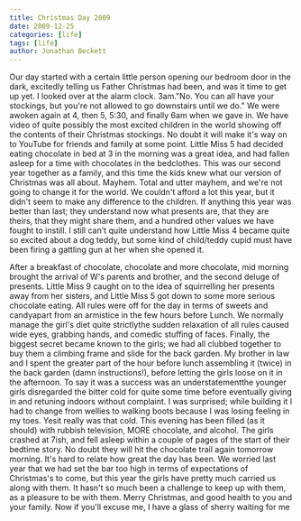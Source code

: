 ```yaml
---
title: Christmas Day 2009
date: 2009-12-25
categories: [life]
tags: [life]
author: Jonathan Beckett
---
```


Our day started with a certain little person opening our bedroom door in the dark, excitedly telling us Father Christmas had been, and was it time to get up yet. I looked over at the alarm clock. 3am."No. You can all have your stockings, but you're not allowed to go downstairs until we do." We were awoken again at 4, then 5, 5:30, and finally 6am when we gave in. We have video of quite possibly the most excited children in the world showing off the contents of their Christmas stockings. No doubt it will make it's way on to YouTube for friends and family at some point. Little Miss 5 had decided eating chocolate in bed at 3 in the morning was a great idea, and had fallen asleep for a time with chocolates in the bedclothes. This was our second year together as a family, and this time the kids knew what our version of Christmas was all about. Mayhem. Total and utter mayhem, and we're not going to change it for the world. We couldn't afford a lot this year, but it didn't seem to make any difference to the children. If anything this year was better than last; they understand now what presents are, that they are theirs, that they might share them, and a hundred other values we have fought to instill. I still can't quite understand how Little Miss 4 became quite so excited about a dog teddy, but some kind of child/teddy cupid must have been firing a gattling gun at her when she opened it.

After a breakfast of chocolate, chocolate and more chocolate, mid morning brought the arrival of W's parents and brother, and the second deluge of presents. Little Miss 9 caught on to the idea of squirrelling her presents away from her sisters, and Little Miss 5 got down to some more serious chocolate eating. All rules were off for the day in terms of sweets and candyapart from an armistice in the few hours before Lunch. We normally manage the girl's diet quite strictlythe sudden relaxation of all rules caused wide eyes, grabbing hands, and comedic stuffing of faces. Finally, the biggest secret became known to the girls; we had all clubbed together to buy them a climbing frame and slide for the back garden. My brother in law and I spent the greater part of the hour before lunch assembling it (twice) in the back garden (damn instructions!), before letting the girls loose on it in the afternoon. To say it was a success was an understatementthe younger girls disregarded the bitter cold for quite some time before eventually giving in and retuning indoors without complaint. I was surprised; while building it I had to change from wellies to walking boots because I was losing feeling in my toes. Yesit really was that cold. This evening has been filled (as it should) with rubbish television, MORE chocolate, and alcohol. The girls crashed at 7ish, and fell asleep within a couple of pages of the start of their bedtime story. No doubt they will hit the chocolate trail again tomorrow morning. It's hard to relate how great the day has been. We worried last year that we had set the bar too high in terms of expectations of Christmas's to come, but this year the girls have pretty much carried us along with them. It hasn't so much been a challenge to keep up with them, as a pleasure to be with them. Merry Christmas, and good health to you and your family. Now if you'll excuse me, I have a glass of sherry waiting for me